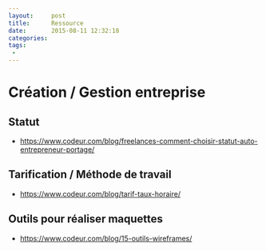```yaml
---
layout:     post
title:      Ressource
date:       2015-08-11 12:32:18
categories: 
tags:
 - 
---
```

# Création / Gestion entreprise
## Statut
- https://www.codeur.com/blog/freelances-comment-choisir-statut-auto-entrepreneur-portage/

## Tarification / Méthode de travail
 - https://www.codeur.com/blog/tarif-taux-horaire/

## Outils pour réaliser maquettes
- https://www.codeur.com/blog/15-outils-wireframes/